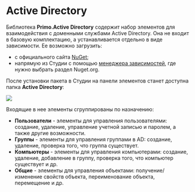 # Active Directory

Библиотека **Primo.Active Directory** содержит набор элементов для взаимодействия с доменными службами Active Directory. Она не входит в базовую комплектацию, а устанавливается отдельно в виде зависимости. Ее возможно загрузить:
* с официального сайта [NuGet](https://www.nuget.org/packages/Primo.ActiveDirectory);
* напрямую из Студии с помощью [менеджера зависимостей](https://docs.primo-rpa.ru/primo-rpa/primo-studio/projects/manage-dependencies#menedzher-zavisimostei), где нужно выбрать раздел Nuget.org.

После установки пакета в Студии на панели элементов станет доступна папка **Active Directory**:

![](<../../../../.gitbook/assets/ad-folder-in-studio.png>)

Входящие в нее элементы сгруппированы по назначению:
* **Пользователи** - элементы для управления пользователями: создание, удаление, управление учетной записью и паролем, а также другие возможности.
* **Группы** - элементы для управления группами в AD: создание, удаление, проверка того, что группа существует.
* **Компьютеры** - элементы для управления компьютерами: создание, удаление, добавление в группу, проверка того, что компьютер существует и др.
* **Общие** - элементы для управления объектами: получение/изменение свойств объекта, переименование объекта, перемещение и др.


